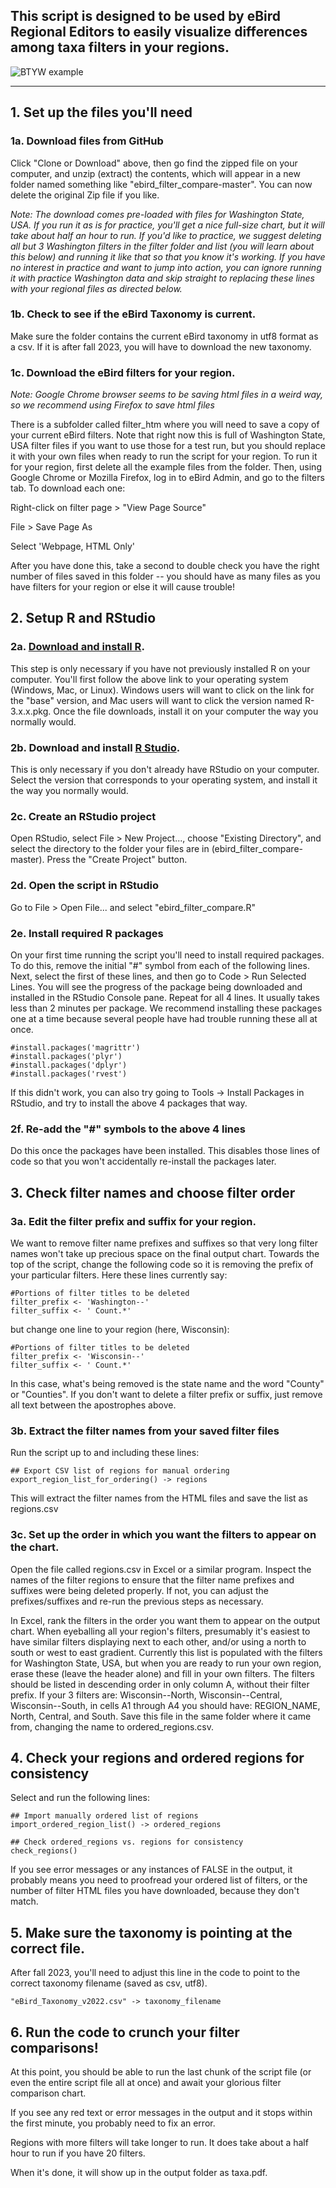 ## This script is designed to be used by eBird Regional Editors to easily visualize differences among taxa filters in your regions.

![BTYW example](https://github.com/slager/ebird_filter_compare/blob/master/btyw.png)
 
-------------------------------------------------------------------------------------------------------------------



## 1. Set up the files you'll need

### 1a. Download files from GitHub

Click "Clone or Download" above, then go find the zipped file on your computer, and unzip (extract) the contents, which will appear in a new folder named something like "ebird\_filter\_compare-master". You can now delete the original Zip file if you like.

*Note: The download comes pre-loaded with files for Washington State, USA. If you run it as is for practice, you'll get a nice full-size chart, but it will take about half an hour to run. If you'd like to practice, we suggest deleting all but 3 Washington filters in the filter folder and list (you will learn about this below) and running it like that so that you know it's working. If you have no interest in practice and want to jump into action, you can ignore running it with practice Washington data and skip straight to replacing these lines with your regional files as directed below.*
  
### 1b. Check to see if the eBird Taxonomy is current.

Make sure the folder contains the current eBird taxonomy in utf8 format as a csv. If it is after fall 2023, you will have to download the new taxonomy.

### 1c. Download the eBird filters for your region.

*Note: Google Chrome browser seems to be saving html files in a weird way, so we recommend using Firefox to save html files*

There is a subfolder called filter\_htm where you will need to save a copy of your current eBird filters. Note that right now this is full of Washington State, USA filter files if you want to use those for a test run, but you should replace it with your own files when ready to run the script for your region. To run it for your region, first delete all the example files from the folder. Then, using Google Chrome or Mozilla Firefox, log in to eBird Admin, and go to the filters tab. To download each one:

Right-click on filter page > "View Page Source"

File > Save Page As

Select 'Webpage, HTML Only'

After you have done this, take a second to double check you have the right number of files saved in this folder --  you should have as many files as you have filters for your region or else it will cause trouble!

## 2. Setup R and RStudio

### 2a. [Download and install R](https://cran.r-project.org/).

This step is only necessary if you have not previously installed R on your computer. You'll first follow the above link to your operating system (Windows, Mac, or Linux). Windows users will want to click on the link for the "base" version, and Mac users will want to click the version named R-3.x.x.pkg. Once the file downloads, install it on your computer the way you normally would.

### 2b. Download and install [R Studio](https://www.rstudio.com/).

This is only necessary if you don't already have RStudio on your computer. Select the version that corresponds to your operating system, and install it the way you normally would.

### 2c. Create an RStudio project

Open RStudio, select File > New Project..., choose "Existing Directory", and select the directory to the folder your files are in (ebird\_filter\_compare-master). Press the "Create Project" button.

### 2d. Open the script in RStudio

Go to File > Open File... and select "ebird\_filter\_compare.R"

### 2e. Install required R packages

On your first time running the script you'll need to install required packages. To do this, remove the initial "#" symbol from each of the following lines. Next, select the first of these lines, and then go to Code > Run Selected Lines. You will see the progress of the package being downloaded and installed in the RStudio Console pane. Repeat for all 4 lines. It usually takes less than 2 minutes per package. We recommend installing these packages one at a time because several people have had trouble running these all at once.

```
#install.packages('magrittr')
#install.packages('plyr')
#install.packages('dplyr')
#install.packages('rvest')
```

If this didn't work, you can also try going to Tools -> Install Packages in RStudio, and try to install the above 4 packages that way.

### 2f. Re-add the "#" symbols to the above 4 lines

Do this once the packages have been installed. This disables those lines of code so that you won't accidentally re-install the packages later. 

## 3. Check filter names and choose filter order

### 3a. Edit the filter prefix and suffix for your region.

We want to remove filter name prefixes and suffixes so that very long filter names won't take up precious space on the final output chart. Towards the top of the script, change the following code so it is removing the prefix of your particular filters. Here these lines currently say:
```
#Portions of filter titles to be deleted
filter_prefix <- 'Washington--'
filter_suffix <- ' Count.*'
```
but change one line to your region (here, Wisconsin):
```
#Portions of filter titles to be deleted
filter_prefix <- 'Wisconsin--'
filter_suffix <- ' Count.*'
```
In this case, what's being removed is the state name and the word "County" or "Counties". If you don't want to delete a filter prefix or suffix, just remove all text between the apostrophes above.

### 3b. Extract the filter names from your saved filter files

Run the script up to and including these lines:
```
## Export CSV list of regions for manual ordering
export_region_list_for_ordering() -> regions
```
This will extract the filter names from the HTML files and save the list as regions.csv

### 3c. Set up the order in which you want the filters to appear on the chart.

Open the file called regions.csv in Excel or a similar program. Inspect the names of the filter regions to ensure that the filter name prefixes and suffixes were being deleted properly. If not, you can adjust the prefixes/suffixes and re-run the previous steps as necessary.

In Excel, rank the filters in the order you want them to appear on the output chart. When eyeballing all your region's filters, presumably it's easiest to have similar filters displaying next to each other, and/or using a north to south or west to east gradient. Currently this list is populated with the filters for Washington State, USA, but when you are ready to run your own region, erase these (leave the header alone) and fill in your own filters. The filters should be listed in descending order in only column A, without their filter prefix. If your 3 filters are: Wisconsin--North, Wisconsin--Central, Wisconsin--South, in cells A1 through A4 you should have:  REGION\_NAME, North, Central, and South. Save this file in the same folder where it came from, changing the name to ordered\_regions.csv.

## 4.  Check your regions and ordered regions for consistency

Select and run the following lines:
```
## Import manually ordered list of regions
import_ordered_region_list() -> ordered_regions

## Check ordered_regions vs. regions for consistency
check_regions()
```
If you see error messages or any instances of FALSE in the output, it probably means you need to proofread your ordered list of filters, or the number of filter HTML files you have downloaded, because they don't match.

## 5.  Make sure the taxonomy is pointing at the correct file.

After fall 2023, you'll need to adjust this line in the code to point to the correct taxonomy filename (saved as csv, utf8).
```
"eBird_Taxonomy_v2022.csv" -> taxonomy_filename
```

## 6. Run the code to crunch your filter comparisons!

At this point, you should be able to run the last chunk of the script file (or even the entire script file all at once) and await your glorious filter comparison chart.

If you see any red text or error messages in the output and it stops within the first minute, you probably need to fix an error.

Regions with more filters will take longer to run. It does take about a half hour to run if you have 20 filters.

When it's done, it will show up in the output folder as taxa.pdf.
